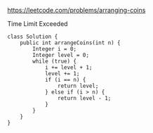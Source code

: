 https://leetcode.com/problems/arranging-coins


Time Limit Exceeded


```
class Solution {
    public int arrangeCoins(int n) {
        Integer i = 0;
        Integer level = 0;
        while (true) {
            i += level + 1;
            level += 1;
            if (i == n) {
                return level;
            } else if (i > n) {
                return level - 1;
            }
        }
    }
}
```
